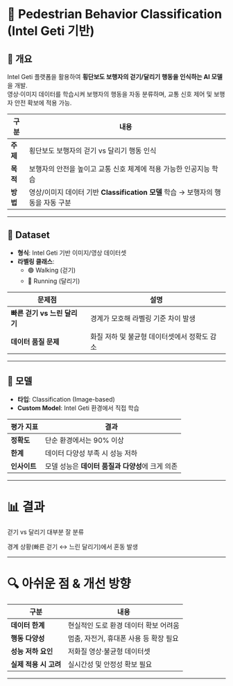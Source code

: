 # 🚦 Pedestrian Behavior Classification (Intel Geti 기반)

## 📌 개요
Intel Geti 플랫폼을 활용하여 **횡단보도 보행자의 걷기/달리기 행동을 인식하는 AI 모델**을 개발.  
영상·이미지 데이터를 학습시켜 보행자의 행동을 자동 분류하며, 교통 신호 제어 및 보행자 안전 확보에 적용 가능.

| 구분 | 내용 |
|------|------|
| **주제** | 횡단보도 보행자의 걷기 vs 달리기 행동 인식 |
| **목적** | 보행자의 안전을 높이고 교통 신호 체계에 적용 가능한 인공지능 학습 |
| **방법** | 영상/이미지 데이터 기반 **Classification 모델** 학습 → 보행자의 행동을 자동 구분 |

---

## 📂 Dataset
- **형식**: Intel Geti 기반 이미지/영상 데이터셋  
- **라벨링 클래스**:  
  - 🟢 Walking (걷기)  
  - 🔴 Running (달리기)  

| 문제점 | 설명 |
|--------|------|
| **빠른 걷기 vs 느린 달리기** | 경계가 모호해 라벨링 기준 차이 발생 |
| **데이터 품질 문제** | 화질 저하 및 불균형 데이터셋에서 정확도 감소 |

---

## 🧠 모델
- **타입**: Classification (Image-based)  
- **Custom Model**: Intel Geti 환경에서 직접 학습  

| 평가 지표 | 결과 |
|-----------|------|
| **정확도** | 단순 환경에서는 90% 이상 |
| **한계** | 데이터 다양성 부족 시 성능 저하 |
| **인사이트** | 모델 성능은 **데이터 품질과 다양성**에 크게 의존 |

---

# 📊 결과

걷기 vs 달리기 대부분 잘 분류

경계 상황(빠른 걷기 ↔ 느린 달리기)에서 혼동 발생

---

# 🔍 아쉬운 점 & 개선 방향

| 구분             | 내용                      |
| -------------- | ----------------------- |
| **데이터 한계**     | 현실적인 도로 환경 데이터 확보 어려움   |
| **행동 다양성**     | 멈춤, 자전거, 휴대폰 사용 등 확장 필요 |
| **성능 저하 요인**   | 저화질 영상·불균형 데이터셋         |
| **실제 적용 시 고려** | 실시간성 및 안정성 확보 필요        |

---

